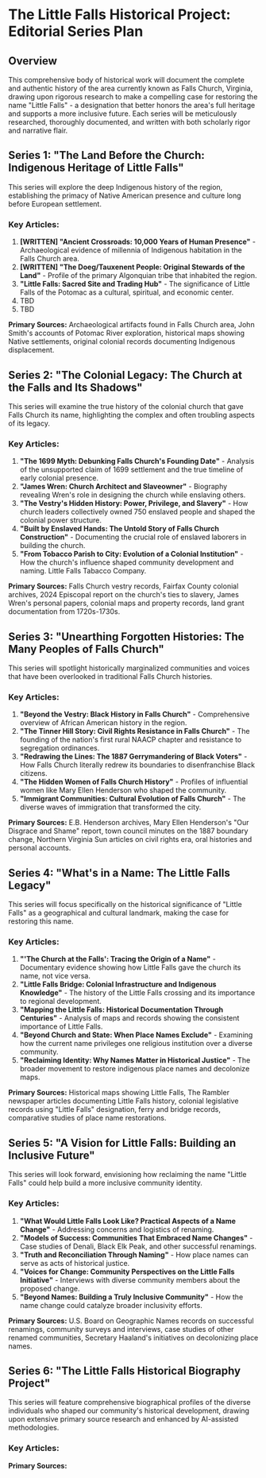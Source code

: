# The Little Falls Historical Project: Editorial Series Plan

## Overview
This comprehensive body of historical work will document the complete and authentic history of the area currently known as Falls Church, Virginia, drawing upon rigorous research to make a compelling case for restoring the name "Little Falls" - a designation that better honors the area's full heritage and supports a more inclusive future. Each series will be meticulously researched, thoroughly documented, and written with both scholarly rigor and narrative flair.

## Series 1: "The Land Before the Church: Indigenous Heritage of Little Falls"

This series will explore the deep Indigenous history of the region, establishing the primacy of Native American presence and culture long before European settlement.

### Key Articles:
1. **[WRITTEN] "Ancient Crossroads: 10,000 Years of Human Presence"** - Archaeological evidence of millennia of Indigenous habitation in the Falls Church area.
2. **[WRITTEN] "The Doeg/Tauxenent People: Original Stewards of the Land"** - Profile of the primary Algonquian tribe that inhabited the region.
3. **"Little Falls: Sacred Site and Trading Hub"** - The significance of Little Falls of the Potomac as a cultural, spiritual, and economic center.
4. TBD
5. TBD

**Primary Sources:** Archaeological artifacts found in Falls Church area, John Smith's accounts of Potomac River exploration, historical maps showing Native settlements, original colonial records documenting Indigenous displacement.

## Series 2: "The Colonial Legacy: The Church at the Falls and Its Shadows"

This series will examine the true history of the colonial church that gave Falls Church its name, highlighting the complex and often troubling aspects of its legacy.

### Key Articles:
1. **"The 1699 Myth: Debunking Falls Church's Founding Date"** - Analysis of the unsupported claim of 1699 settlement and the true timeline of early colonial presence.
2. **"James Wren: Church Architect and Slaveowner"** - Biography revealing Wren's role in designing the church while enslaving others.
3. **"The Vestry's Hidden History: Power, Privilege, and Slavery"** - How church leaders collectively owned 750 enslaved people and shaped the colonial power structure.
4. **"Built by Enslaved Hands: The Untold Story of Falls Church Construction"** - Documenting the crucial role of enslaved laborers in building the church.
5. **"From Tobacco Parish to City: Evolution of a Colonial Institution"** - How the church's influence shaped community development and naming. Little Falls Tabacco Company.

**Primary Sources:** Falls Church vestry records, Fairfax County colonial archives, 2024 Episcopal report on the church's ties to slavery, James Wren's personal papers, colonial maps and property records, land grant documentation from 1720s-1730s.

## Series 3: "Unearthing Forgotten Histories: The Many Peoples of Falls Church"

This series will spotlight historically marginalized communities and voices that have been overlooked in traditional Falls Church histories.

### Key Articles:
1. **"Beyond the Vestry: Black History in Falls Church"** - Comprehensive overview of African American history in the region.
2. **"The Tinner Hill Story: Civil Rights Resistance in Falls Church"** - The founding of the nation's first rural NAACP chapter and resistance to segregation ordinances.
3. **"Redrawing the Lines: The 1887 Gerrymandering of Black Voters"** - How Falls Church literally redrew its boundaries to disenfranchise Black citizens.
4. **"The Hidden Women of Falls Church History"** - Profiles of influential women like Mary Ellen Henderson who shaped the community.
5. **"Immigrant Communities: Cultural Evolution of Falls Church"** - The diverse waves of immigration that transformed the city.

**Primary Sources:** E.B. Henderson archives, Mary Ellen Henderson's "Our Disgrace and Shame" report, town council minutes on the 1887 boundary change, Northern Virginia Sun articles on civil rights era, oral histories and personal accounts.

## Series 4: "What's in a Name: The Little Falls Legacy"

This series will focus specifically on the historical significance of "Little Falls" as a geographical and cultural landmark, making the case for restoring this name.

### Key Articles:
1. **"'The Church at the Falls': Tracing the Origin of a Name"** - Documentary evidence showing how Little Falls gave the church its name, not vice versa.
2. **"Little Falls Bridge: Colonial Infrastructure and Indigenous Knowledge"** - The history of the Little Falls crossing and its importance to regional development.
3. **"Mapping the Little Falls: Historical Documentation Through Centuries"** - Analysis of maps and records showing the consistent importance of Little Falls.
4. **"Beyond Church and State: When Place Names Exclude"** - Examining how the current name privileges one religious institution over a diverse community.
5. **"Reclaiming Identity: Why Names Matter in Historical Justice"** - The broader movement to restore indigenous place names and decolonize maps.

**Primary Sources:** Historical maps showing Little Falls, The Rambler newspaper articles documenting Little Falls history, colonial legislative records using "Little Falls" designation, ferry and bridge records, comparative studies of place name restorations.

## Series 5: "A Vision for Little Falls: Building an Inclusive Future"

This series will look forward, envisioning how reclaiming the name "Little Falls" could help build a more inclusive community identity.

### Key Articles:
1. **"What Would Little Falls Look Like? Practical Aspects of a Name Change"** - Addressing concerns and logistics of renaming.
2. **"Models of Success: Communities That Embraced Name Changes"** - Case studies of Denali, Black Elk Peak, and other successful renamings.
3. **"Truth and Reconciliation Through Naming"** - How place names can serve as acts of historical justice.
4. **"Voices for Change: Community Perspectives on the Little Falls Initiative"** - Interviews with diverse community members about the proposed change.
5. **"Beyond Names: Building a Truly Inclusive Community"** - How the name change could catalyze broader inclusivity efforts.

**Primary Sources:** U.S. Board on Geographic Names records on successful renamings, community surveys and interviews, case studies of other renamed communities, Secretary Haaland's initiatives on decolonizing place names.

## Series 6: "The Little Falls Historical Biography Project"

This series will feature comprehensive biographical profiles of the diverse individuals who shaped our community's historical development, drawing upon extensive primary source research and enhanced by AI-assisted methodologies.

### Key Articles:

**Primary Sources:** 

